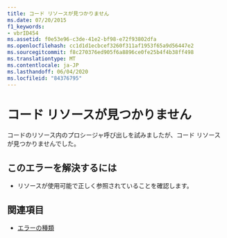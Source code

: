 ```yaml
---
title: コード リソースが見つかりません
ms.date: 07/20/2015
f1_keywords:
- vbrID454
ms.assetid: f0e53e96-c3de-41e2-bf98-e72f93802dfa
ms.openlocfilehash: cc1d1d1ecbcef3260f311af1953f65a9d56447e2
ms.sourcegitcommit: f8c270376ed905f6a8896ce0fe25b4f4b38ff498
ms.translationtype: MT
ms.contentlocale: ja-JP
ms.lasthandoff: 06/04/2020
ms.locfileid: "84376795"
---
```

# <a name="code-resource-not-found"></a>コード リソースが見つかりません
コードのリソース内のプロシージャ呼び出しを試みましたが、コード リソースが見つかりませんでした。  
  
## <a name="to-correct-this-error"></a>このエラーを解決するには  
  
- リソースが使用可能で正しく参照されていることを確認します。  
  
## <a name="see-also"></a>関連項目

- [エラーの種類](../programming-guide/language-features/error-types.md)
